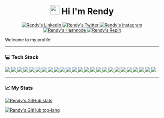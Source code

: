 <h1 align="center">
<img src="https://github.com/rndsetiawan/rndsetiawan/blob/main/tech-stack-logo/wave.gif" width="30px" height="30px" /> Hi I'm Rendy
</h1>

<p align="center">
<!--[LinkedIn]-->
  <a href="https://www.linkedin.com/in/rndsetiawan/">
    <img src="https://img.shields.io/badge/rndsetiawan-white?style=social&logo=linkedin&logoColor=0A66C2" alt="Rendy's LinkedIn"/>
  </a>
<!--[Twitter]-->
  <a href="https://www.twitter.com/RndSetiawan/">
    <img src="https://img.shields.io/badge/rndsetiawan-white?style=social&logo=twitter&logoColor=1DA1F2" alt="Rendy's Twitter"/>
  </a>
<!--[Instagram]-->
  <a href="https://www.instagram.com/Rnd.Setiawan/">
    <img src="https://img.shields.io/badge/rnd.setiawan-white?style=social&logo=instagram&logoColor=E4405F" alt="Rendy's Instagram"/>
  </a>
<!--[Hashnode]-->
  <a href="https://rndsetiawan.hashnode.dev/">
      <img src="https://img.shields.io/badge/rndsetiawan-white?style=social&logo=hashnode&logoColor=2962FF" alt="Rendy's Hashnode"/>
  </a>
<!--[Replit]-->
  <a href="https://replit.com/@rndsetiawan">
      <img src="https://img.shields.io/badge/rndsetiawan-white?style=social&logo=replit&logoColor=#F26207" alt="Rendy's Replit"/>
  </a>
</p>

<p align="justify">
Welcome to my profile!
</p>

---

### 💻 Tech Stack

<p align="justify">
<!--[HTML]-->
<a href="">
  <img src="https://img.shields.io/badge/-HTML5-181717?style=for-the-badge&logo=html5&logoColor="/>
</a>
<!--[CSS]-->
<a href="">
  <img src="https://img.shields.io/badge/-CSS3-181717?style=for-the-badge&logo=css3&logoColor="/>
</a>
<!--[PHP]-->
<a href="">
  <img src="https://img.shields.io/badge/-php-181717?style=for-the-badge&logo=php&logoColor=777BB4"/>
</a>
<!--[Java]-->
<a href="">
  <img src="https://img.shields.io/badge/-java-181717?style=for-the-badge&logo=java&logoColor="/>
</a>
<!--[Java Script]-->
<a href="">
  <img src="https://img.shields.io/badge/-JavaScript-181717?style=for-the-badge&logo=javascript&logoColor=F7DF1E"/>
</a>
<!--[Microsoft Visual Basic]-->
<a href="">
  <img src="https://img.shields.io/badge/-Microsoft%20Visual%20Basic-181717?style=for-the-badge&logo=microsoft-visual-basic&logoColor="/>
</a>
<!--[R]-->
<a href="">
  <img src="https://img.shields.io/badge/-R-181717?style=for-the-badge&logo=r&logoColor=276DC3"/>
</a>
<!--[Git]-->
<a href="">
  <img src="https://img.shields.io/badge/-Git-181717?style=for-the-badge&logo=git&logoColor="/>
</a>
<!--[GitHub]-->
<a href="">
  <img src="https://img.shields.io/badge/-GitHub-181717?style=for-the-badge&logo=github&logoColor="/>
</a>
<!--[Postman]-->
<a href="">
  <img src="https://img.shields.io/badge/-Postman-181717?style=for-the-badge&logo=postman&logoColor=FF6C37"/>
</a>
<!--[IntelliJ IDEA]-->
<a href="">
  <img src="https://img.shields.io/badge/-IntelliJ%20IDEA-181717?style=for-the-badge&logo=intellij-idea&logoColor="/>
</a>
<!--[Visual Studio Code]-->
<a href="">
  <img src="https://img.shields.io/badge/Visual%20Studio%20Code-181717?style=for-the-badge&logo=visual-studio-code&logoColor=007ACC"/>
</a>
<!--[Katalon Studio]-->
<a href="">
  <img src="https://img.shields.io/badge/-Katalon%20Studio-181717?style=for-the-badge&logo=katalon-studio&logoColor="/>
</a>
<!--[Apache JMeter]-->
<a href="">
  <img src="https://img.shields.io/badge/-Apache%20JMeter-181717?style=for-the-badge&logo=apache-jmeter&logoColor=D22128"/>
</a>
<!--[Appium]-->
<a href="">
  <img src="https://img.shields.io/badge/-Appium-181717?style=for-the-badge&logo=appium&logoColor="/>
</a>
<!--[Selenium Webdriver]-->
<a href="">
  <img src="https://img.shields.io/badge/-Selenium-181717?style=for-the-badge&logo=selenium&logoColor=43B02A"/>
</a>
<!--[Cucumber]-->
<a href="">
  <img src="https://img.shields.io/badge/-Cucumber-181717?style=for-the-badge&logo=cucumber&logoColor=23D96C"/>
</a>
<!--[Serenity]-->
<a href="">
  <img src="https://img.shields.io/badge/-Serenity-181717?style=for-the-badge&logo=serenity&logoColor="/>
</a>
<!--[MySQL]-->
<a href="">
  <img src="https://img.shields.io/badge/-MySQL-181717?style=for-the-badge&logo=mysql&logoColor=4479A1"/>
</a>
<!--[Oracle]-->
<a href="">
  <img src="https://img.shields.io/badge/-Oracle-181717?style=for-the-badge&logo=oracle&logoColor=F80000"/>
</a>
<!--[Jira]-->
<a href="">
  <img src="https://img.shields.io/badge/-Jira-181717?style=for-the-badge&logo=jira&logoColor=0052CC"/>
</a>
<!--[TestRail]-->
<a href="">
  <img src="https://img.shields.io/badge/-TestRail-181717?style=for-the-badge&logo=testrail&logoColor="/>
</a>
<!--[Trello]-->
<a href="">
  <img src="https://img.shields.io/badge/-Trello-181717?style=for-the-badge&logo=trello&logoColor=0052CC"/>
</a>
<!--[Windows]-->
<a href="">
  <img src="https://img.shields.io/badge/-Windows-181717?style=for-the-badge&logo=windows&logoColor=0078D6"/>
</a>
<!--[Linux]-->
<a href="">
  <img src="https://img.shields.io/badge/-Linux-181717?style=for-the-badge&logo=linux&logoColor=FCC624"/>
</a>
</p>

---

### 📈 My Stats

[![Rendy's GitHub stats](https://github-readme-stats.vercel.app/api?username=rndsetiawan&count_private=true&show_icons=true&theme=radical)](https://github.com/rndsetiawan/github-readme-stats)

[![Rendy's GitHub top-lang](https://github-readme-stats.vercel.app/api/top-langs/?username=rndsetiawan&layout=compact&theme=radical&langs_count=10)](https://github.com/rndsetiawan/github-readme-stats)

<!--Resources-->
<!--GitHub Stats: https://github.com/anuraghazra/github-readme-stats-->
<!--Awesome GitHub Profile README: https://github.com/abhisheknaiidu/awesome-github-profile-readme-->
<!--Icons: https://simpleicons.org/-->
<!--Emojis: https://emojipedia.org/emoji/-->
<!--HTML Emojis: https://www.fileformat.info/index.htm -->
<!--Shields: https://shields.io/-->
<!--Icont8:https://icons8.com/-->
<!--Create Self Updating README.md: https://medium.com/swlh/how-to-create-a-self-updating-readme-md-for-your-github-profile-f8b05744ca91-->
